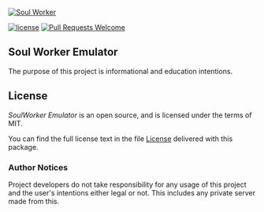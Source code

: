 [![Soul Worker](https://wiki.soulworkerhq.com/images/b/b6/Soul-worker.jpg)](https://us.soulworker.gameforge.com/)

[![license](https://img.shields.io/github/license/mashape/apistatus.svg?style=flat)](https://shields.io)
[![Pull Requests Welcome](https://img.shields.io/badge/PRs-welcome-brightgreen.svg?style=flat)](http://makeapullrequest.com)

## Soul Worker Emulator
The purpose of this project is informational and education intentions.

## License
*SoulWorker Emulator* is an open source, and is licensed under the terms of MIT.

You can find the full license text in the file [License](LICENSE) delivered with this package.

### Author Notices
Project developers do not take responsibility for any usage of this project and the user's intentions either legal or not. This includes any private server made from this.
